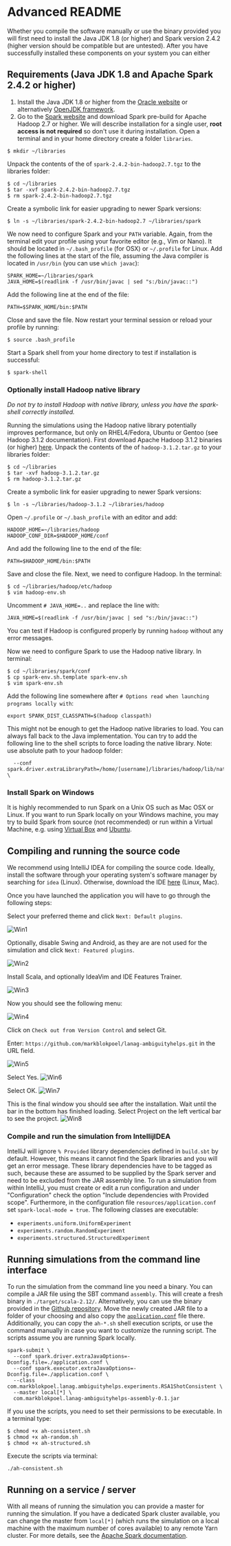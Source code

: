 # Advanced README
Whether you compile the software manually or use the binary provided you will first need to install the Java JDK 1.8
(or higher) and Spark version 2.4.2 (higher version should be compatible but are untested). After you have
successfully installed these components on your system you can either 

## Requirements (Java JDK 1.8 and Apache Spark 2.4.2 or higher)
1. Install the Java JDK 1.8 or higher from the [Oracle website](https://www.oracle.com/technetwork/java/javase/downloads/index.html)
or alternatively [OpenJDK framework](https://openjdk.java.net/install/index.html).
1. Go to the [Spark website](https://spark.apache.org/downloads.html) and download Spark pre-build for Apache Hadoop 2.7
or higher. We will describe installation for a single user, **root access is not required** so don't use it during
installation. Open a terminal and in your home directory create a folder `libraries`.

```
$ mkdir ~/libraries
```

Unpack the contents of the of `spark-2.4.2-bin-hadoop2.7.tgz` to the libraries folder:

```
$ cd ~/libraries
$ tar -xvf spark-2.4.2-bin-hadoop2.7.tgz
$ rm spark-2.4.2-bin-hadoop2.7.tgz
```

Create a symbolic link for easier upgrading to newer Spark versions:

```
$ ln -s ~/libraries/spark-2.4.2-bin-hadoop2.7 ~/libraries/spark
```

We now need to configure Spark and your `PATH` variable. Again, from the terminal edit your profile using
your favorite editor (e.g., Vim or Nano). It should be located in `~/.bash_profile` (for OSX) or
`~/.profile` for Linux. Add the following lines at the start of the file, assuming the Java compiler is
located in `/usr/bin` (you can use `which javac`):

```
SPARK_HOME=~/libraries/spark
JAVA_HOME=$(readlink -f /usr/bin/javac | sed "s:/bin/javac::")
```

Add the following line at the end of the file:

```
PATH=$SPARK_HOME/bin:$PATH
```

Close and save the file. Now restart your terminal session or reload your profile by running:

```
$ source .bash_profile
```

Start a Spark shell from your home directory to test if installation is successful:

```
$ spark-shell
```

### Optionally install Hadoop native library
_Do not try to install Hadoop with native library, unless you have the spark-shell correctly installed._

Running the simulations using the Hadoop native library potentially improves performance, but only on RHEL4/Fedora,
Ubuntu or Gentoo (see Hadoop 3.1.2 documentation). First download Apache Hadoop 3.1.2 binaries (or higher)
[here](https://hadoop.apache.org/releases.html). Unpack the contents of the of `hadoop-3.1.2.tar.gz` to
your libraries folder:

```
$ cd ~/libraries
$ tar -xvf hadoop-3.1.2.tar.gz
$ rm hadoop-3.1.2.tar.gz
```

Create a symbolic link for easier upgrading to newer Spark versions:

```
$ ln -s ~/libraries/hadoop-3.1.2 ~/libraries/hadoop
```

Open `~/.profile` or `~/.bash_profile` with an editor and add:

```
HADOOP_HOME=~/libraries/hadoop
HADOOP_CONF_DIR=$HADOOP_HOME/conf
```

And add the following line to the end of the file:
```
PATH=$HADOOP_HOME/bin:$PATH
```

Save and close the file. Next, we need to configure Hadoop. In the terminal:

```
$ cd ~/libraries/hadoop/etc/hadoop
$ vim hadoop-env.sh
```

Uncomment `# JAVA_HOME=..` and replace the line with:

```
JAVA_HOME=$(readlink -f /usr/bin/javac | sed "s:/bin/javac::")
```

You can test if Hadoop is configured properly by running `hadoop` without any error messages.

Now we need to configure Spark to use the Hadoop native library. In terminal:

```
$ cd ~/libraries/spark/conf
$ cp spark-env.sh.template spark-env.sh
$ vim spark-env.sh
```

Add the following line somewhere after `# Options read when launching programs locally with`:

```
export SPARK_DIST_CLASSPATH=$(hadoop classpath)
```

This might not be enough to get the Hadoop native libraries to load. You can always fall back to the Java
implementation. You can try to add the following line to the shell scripts to force loading the native library. Note:
use absolute path to your hadoop folder:

```
  --conf spark.driver.extraLibraryPath=/home/[username]/libraries/hadoop/lib/native \
```

### Install Spark on Windows
It is highly recommended to run Spark on a Unix OS such as Mac OSX or Linux. If you want to run Spark locally
on your Windows machine, you may try to build Spark from source (not recommended) or run within a Virtual Machine,
e.g. using [Virtual Box](https://www.virtualbox.org/) and [Ubuntu](https://www.ubuntu.com/#download).

## Compiling and running the source code
We recommend using IntelliJ IDEA for compiling the source code. Ideally, install the software through your operating
system's software manager by searching for `idea` (Linux).  Otherwise, download the IDE
[here](https://www.jetbrains.com/idea/) (Linux, Mac).

Once you have launched the application you will have to go through the following steps:

Select your preferred theme and click `Next: Default plugins`.

![Win1](./images/win1.png)

Optionally, disable Swing and Android, as they are are not used for the simulation and click `Next: Featured plugins`.

![Win2](./images/win2.png)

Install Scala, and optionally IdeaVim and IDE Features Trainer.

![Win3](./images/win3.png)

Now you should see the following menu:

![Win4](./images/win4.png)

Click on `Check out from Version Control` and select Git.

Enter: `https://github.com/markblokpoel/lanag-ambiguityhelps.git` in the URL field.

![Win5](./images/win5.png)

Select Yes.
![Win6](./images/win6.png)

Select OK.
![Win7](./images/win7.png)

This is the final window you should see after the installation.
Wait until the bar in the bottom has finished loading.
Select Project on the left vertical bar to see the project.
![Win8](./images/win8.png)

### Compile and run the simulation from IntellijIDEA
IntelliJ will ignore `% Provided` library dependencies defined in `build.sbt` by default. However, this means it cannot find the
Spark libraries and you will get an error message. These library dependencies have to be tagged as such, because these
are assumed to be supplied by the Spark server and need to be excluded from the JAR assembly line. To run a simulation
from within IntelliJ, you must create or edit a run configuration and under "Configuration" check the option "Include
dependencies with Provided scope". Furthermore, in the configuration file `resources/application.conf` set
`spark-local-mode = true`. The following classes are executable:
- `experiments.uniform.UniformExperiment`
- `experiments.random.RandomExperiment`
- `experiments.structured.StructuredExperiment`

## Running simulations from the command line interface
To run the simulation from the command line you need a binary. You can compile a JAR file using the SBT command
`assembly`. This will create a fresh binary in `./target/scala-2.12/`. Alternatively, you can use the binary provided
 in the [Github repository](../binaries). Move the newly created JAR file to a folder of your
choosing and also copy the [`application.conf`](../src/main/resources/application.conf) file there. Additionally, you
can copy the `ah-*.sh` shell execution scripts, or use the command manually in case you want to customize the running
script. The scripts assume you are running Spark locally.

```
spark-submit \
  --conf spark.driver.extraJavaOptions=-Dconfig.file=./application.conf \
  --conf spark.executor.extraJavaOptions=-Dconfig.file=./application.conf \
  --class com.markblokpoel.lanag.ambiguityhelps.experiments.RSA1ShotConsistent \
  --master local[*] \
  com.markblokpoel.lanag-ambiguityhelps-assembly-0.1.jar
```

If you use the scripts, you need to set their permissions to be executable. In a terminal type:

```
$ chmod +x ah-consistent.sh
$ chmod +x ah-random.sh
$ chmod +x ah-structured.sh
```

Execute the scripts via terminal:

```
./ah-consistent.sh
```

## Running on a service / server
With all means of running the simulation you can provide a master for running the simulation. If you have
a dedicated Spark cluster available, you can change the master from `local[*]` (which runs the simulation on
a local machine with the maximum number of cores available) to any remote Yarn cluster. For more details, see
the [Apache Spark documentation](https://spark.apache.org/docs/latest/submitting-applications.html#master-urls).